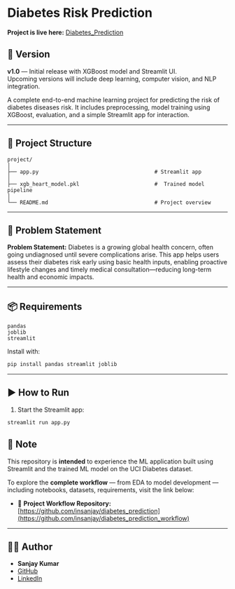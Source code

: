 # Diabetes Risk Prediction 

**Project is live here:** [Diabetes_Prediction](https://heartsafe.streamlit.app/)

## 📌 Version

**v1.0** — Initial release with XGBoost model and Streamlit UI.  
Upcoming versions will include deep learning, computer vision, and NLP integration.


A complete end-to-end machine learning project for predicting the risk of diabetes diseases risk. It includes preprocessing, model training using XGBoost, evaluation, and a simple Streamlit app for interaction.

---

## 📁 Project Structure

```
project/
│
├── app.py                                     # Streamlit app
│
├── xgb_heart_model.pkl                        #  Trained model pipeline
│
└── README.md                                  # Project overview
```

---

## 🧠 Problem Statement

**Problem Statement:**
Diabetes is a growing global health concern, often going undiagnosed until severe complications arise. This app helps users assess their diabetes risk early using basic health inputs, enabling proactive lifestyle changes and timely medical consultation—reducing long-term health and economic impacts.

---


## 📦 Requirements

```
pandas
joblib
streamlit
```

Install with:

```bash
pip install pandas streamlit joblib
```

---

## ▶ How to Run

1. Start the Streamlit app: 

```bash
streamlit run app.py
```
## 📌 Note

This repository is **intended** to experience the ML application built using Streamlit and the trained ML model on the UCI Diabetes dataset.

To explore the **complete workflow** — from EDA to model development — including notebooks, datasets, requirements, visit the link below:

- 🔗 **Project Workflow Repository:** [https://github.com/insanjay/diabetes_prediction](https://github.com/insanjay/diabetes_prediction_workflow)
---

## 👨‍💻 Author

- **Sanjay Kumar**
- [GitHub](https://github.com/insanjay)
- [LinkedIn](https://www.linkedin.com/in/insanjay)


